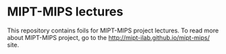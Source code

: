 # MIPT-MIPS lectures

This repository contains foils for MIPT-MIPS project lectures. To read more about MIPT-MIPS project, go to the http://mipt-ilab.github.io/mipt-mips/ site.
